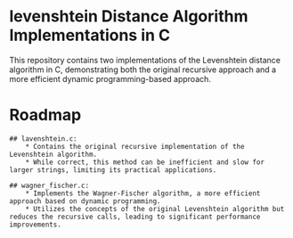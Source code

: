 # levenshtein Distance Algorithm Implementations in C

This repository contains two implementations of the Levenshtein distance algorithm in C, demonstrating both the original recursive approach and a more efficient dynamic programming-based approach.

# Roadmap

    ## lavenshtein.c:
        * Contains the original recursive implementation of the Levenshtein algorithm.
        * While correct, this method can be inefficient and slow for larger strings, limiting its practical applications.

    ## wagner_fischer.c:
        * Implements the Wagner-Fischer algorithm, a more efficient approach based on dynamic programming.
        * Utilizes the concepts of the original Levenshtein algorithm but reduces the recursive calls, leading to significant performance improvements.
